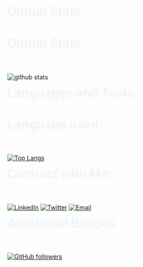 

## Github Stats:
<h2 style="font-size: 2em; color: #0366d6; animation: slideIn 1s ease-out;">Github Stats:</h2>

![github stats](https://github-readme-stats.vercel.app/api?username=haiderali9-9)

## Languages and Tools:
<!-- Your existing content here -->

## Language used:
[![Top Langs](https://github-readme-stats.vercel.app/api/top-langs/?username=haiderali9-9)](https://github.com/haiderali9-9/github-readme-stats)

## Connect with Me:
[![LinkedIn](https://img.shields.io/badge/LinkedIn-haiderali-blue)](https://www.linkedin.com/in/haider-ali-dhothar/)
[![Twitter](https://img.shields.io/twitter/follow/haidersarfraz6?style=social)](https://twitter.com/haidersarfraz6)
[![Email](https://img.shields.io/badge/Email-mrhaiderali%40yandex.com-red)](mailto:mrhaiderali@yandex.com)

## Additional Badges
[![GitHub followers](https://img.shields.io/github/followers/haiderali9-9.svg?style=social)](https://github.com/haiderali9-9)

<style>
  @keyframes slideIn {
    from {
      opacity: 0;
      transform: translateY(-30px);
    }
    to {
      opacity: 1;
      transform: translateY(0);
    }
  }

  h2 {
    font-size: 2em;
    color: #0366d6; /* GitHub's primary color */
    animation: slideIn 1s ease-out;
  }
</style>
